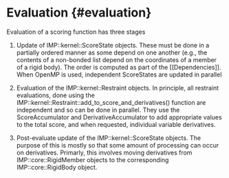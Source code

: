 Evaluation {#evaluation}
==========

Evaluation of a scoring function has three stages

1. Update of IMP::kernel::ScoreState objects. These must be done in a partially ordered manner as some depend on one another (e.g., the contents of a non-bonded list depend on the coordinates of a member of a rigid body). The order is computed as part of the [[Dependencies]]. When OpenMP is used, independent ScoreStates are updated in parallel

1. Evaluation of the IMP::kernel::Restraint objects. In principle, all restraint evaluations, done using the IMP::kernel::Restraint::add_to_score_and_derivatives() function are independent and so can be done in parallel. They use the ScoreAccumulator and DerivativeAccumulator to add appropriate values to the total score, and when requested, individual variable derivatives.

1. Post-evaluate update of the IMP::kernel::ScoreState objects. The purpose of this is mostly so that some amount of processing can occur on derivatives. Primarly, this involves moving derivatives from IMP::core::RigidMember objects to the corresponding IMP::core::RigidBody object.
